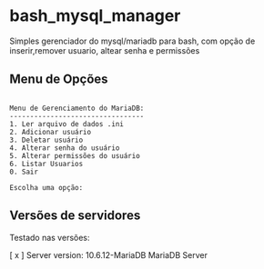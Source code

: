 # bash_mysql_manager

Simples gerenciador do mysql/mariadb para bash, com opção de inserir,remover usuario, altear senha e permissões
## Menu de Opções

```text

Menu de Gerenciamento do MariaDB:
---------------------------------
1. Ler arquivo de dados .ini
2. Adicionar usuário
3. Deletar usuário
4. Alterar senha do usuário
5. Alterar permissões do usuário
6. Listar Usuarios
0. Sair

Escolha uma opção: 

```

## Versões de servidores

Testado nas versões:

[ x ] Server version: 10.6.12-MariaDB MariaDB Server